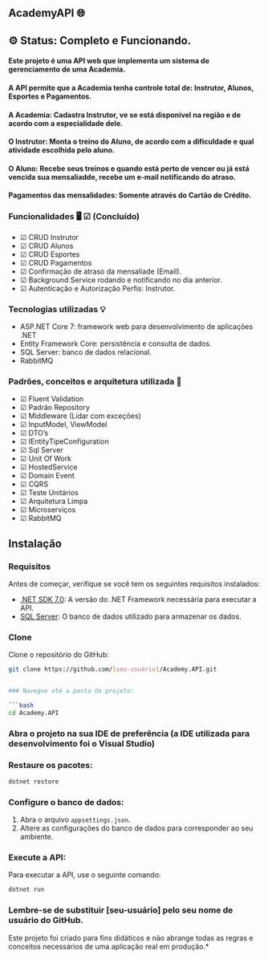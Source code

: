 ## AcademyAPI 🌐 

## ⚙️ Status: Completo e Funcionando. 

#### Este projeto é uma API web que implementa um sistema de gerenciamento de uma Academia. 

#### A API permite que a Academia tenha controle total de: Instrutor, Alunos, Esportes e Pagamentos. 

#### A Academia: Cadastra Instrutor, ve se está disponivel na região e de acordo com a especialidade dele. 

#### O Instrutor: Monta o treino do Aluno, de acordo com a dificuldade e qual atividade escolhida pelo aluno. 

#### O Aluno: Recebe seus treinos e quando está perto de vencer ou já está vencida sua mensaliadde, recebe um e-mail notificando do atraso. 

#### Pagamentos das mensalidades: Somente através do Cartão de Crédito. 

### Funcionalidades 🖥️ ☑ (Concluído) 

- ☑ CRUD Instrutor 
- ☑ CRUD Alunos 
- ☑ CRUD Esportes 
- ☑ CRUD Pagamentos 
- ☑ Confirmação de atraso da mensaliade (Email). 
- ☑ Background Service rodando e notificando no dia anterior. 
- ☑ Autenticação e Autorização Perfis: Instrutor. 

### Tecnologias utilizadas 💡 

- ASP.NET Core 7: framework web para desenvolvimento de aplicações .NET 
- Entity Framework Core: persistência e consulta de dados. 
- SQL Server: banco de dados relacional. 
- RabbitMQ 

### Padrões, conceitos e arquitetura utilizada 📂 

- ☑ Fluent Validation 
- ☑ Padrão Repository 
- ☑ Middleware (Lidar com exceções) 
- ☑ InputModel, ViewModel 
- ☑ DTO’s 
- ☑ IEntityTipeConfiguration 
- ☑ Sql Server 
- ☑ Unit Of Work 
- ☑ HostedService 
- ☑ Domain Event 
- ☑ CQRS 
- ☑ Teste Unitários 
- ☑ Arquitetura Limpa 
- ☑ Microserviços 
- ☑ RabbitMQ 

## Instalação 

### Requisitos 

Antes de começar, verifique se você tem os seguintes requisitos instalados: 

- [.NET SDK 7.0](https://dotnet.microsoft.com/download/dotnet/8.0): A versão do .NET Framework necessária para executar a API. 
- [SQL Server](https://www.microsoft.com/en-us/sql-server): O banco de dados utilizado para armazenar os dados. 

### Clone 

Clone o repositório do GitHub: 

```bash 
git clone https://github.com/[seu-usuário]/Academy.API.git 


### Navegue até a pasta do projeto:

```bash
cd Academy.API
```

### Abra o projeto na sua IDE de preferência (a IDE utilizada para desenvolvimento foi o Visual Studio)

### Restaure os pacotes:

```bash
dotnet restore
````

### Configure o banco de dados:

1. Abra o arquivo `appsettings.json`.
2. Altere as configurações do banco de dados para corresponder ao seu ambiente.

### Execute a API:

Para executar a API, use o seguinte comando:

```bash
dotnet run
```

### Lembre-se de substituir [seu-usuário] pelo seu nome de usuário do GitHub.

Este projeto foi criado para fins didáticos e não abrange todas as regras e conceitos necessários de uma aplicação real em produção.*
 
